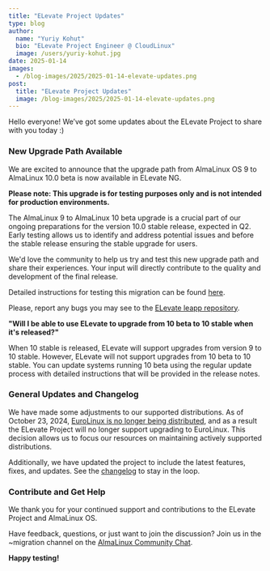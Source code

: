 ```yaml
---
title: "ELevate Project Updates"
type: blog
author:
  name: "Yuriy Kohut"
  bio: "ELevate Project Engineer @ CloudLinux"
  image: /users/yuriy-kohut.jpg
date: 2025-01-14
images:
  - /blog-images/2025/2025-01-14-elevate-updates.png
post:
  title: "ELevate Project Updates"
  image: /blog-images/2025/2025-01-14-elevate-updates.png
---
```


Hello everyone! We’ve got some updates about the ELevate Project to share with you today :)

### New Upgrade Path Available

We are excited to announce that the upgrade path from AlmaLinux OS 9 to AlmaLinux 10.0 beta is now available in ELevate NG.

**Please note: This upgrade is for testing purposes only and is not intended for production environments.**

The AlmaLinux 9 to AlmaLinux 10 beta upgrade is a crucial part of our ongoing preparations for the version 10.0 stable release, expected in Q2. Early testing allows us to identify and address potential issues and before the stable release ensuring the stable upgrade for users.

We'd love the community to help us try and test this new upgrade path and share their experiences. Your input will directly contribute to the quality and development of the final release.

Detailed instructions for testing this migration can be found [here](https://wiki.almalinux.org/elevate/ELevate-NG-testing-guide.html#prepare-the-system-for-upgrade-to-almalinux-10).

Please, report any bugs you may see to the [ELevate leapp repository](https://github.com/AlmaLinux/leapp-repository).

**"Will I be able to use ELevate to upgrade from 10 beta to 10 stable when it's released?"**

When 10 stable is released, ELevate will support upgrades from version 9 to 10 stable. However, ELevate will not support upgrades from 10 beta to 10 stable. You can update systems running 10 beta using the regular update process with detailed instructions that will be provided in the release notes.

### General Updates and Changelog

We have made some adjustments to our supported distributions. As of October 23, 2024, [EuroLinux is no longer being distributed](https://docs.euro-linux.com/), and as a result the ELevate Project will no longer support upgrading to EuroLinux. This decision allows us to focus our resources on maintaining actively supported distributions.

Additionally, we have updated the project to include the latest features, fixes, and updates. See the [changelog](https://wiki.almalinux.org/elevate/Changelog.html) to stay in the loop.

### Contribute and Get Help

We thank you for your continued support and contributions to the ELevate Project and AlmaLinux OS.

Have feedback, questions, or just want to join the discussion? Join us in the ~migration channel on the [AlmaLinux Community Chat](https://chat.almalinux.org/almalinux/channels/migration).

**Happy testing!**

